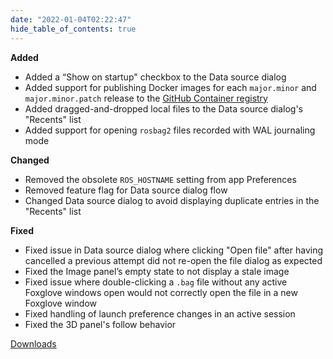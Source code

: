 ```yaml
---
date: "2022-01-04T02:22:47"
hide_table_of_contents: true
---
```


**Added**

- Added a “Show on startup" checkbox to the Data source dialog
- Added support for publishing Docker images for each `major.minor` and `major.minor.patch` release to the [GitHub Container registry](https://docs.github.com/en/packages/working-with-a-github-packages-registry/working-with-the-container-registry)
- Added dragged-and-dropped local files to the Data source dialog's "Recents" list
- Added support for opening `rosbag2` files recorded with WAL journaling mode

**Changed**

- Removed the obsolete `ROS_HOSTNAME` setting from app Preferences
- Removed feature flag for Data source dialog flow
- Changed Data source dialog to avoid displaying duplicate entries in the "Recents" list

**Fixed**

- Fixed issue in Data source dialog where clicking "Open file" after having cancelled a previous attempt did not re-open the file dialog as expected
- Fixed the Image panel’s empty state to not display a stale image
- Fixed issue where double-clicking a `.bag` file without any active Foxglove windows open would not correctly open the file in a new Foxglove window
- Fixed handling of launch preference changes in an active session
- Fixed the 3D panel's follow behavior

[Downloads](https://github.com/foxglove/studio/releases/tag/v0.25.1)
